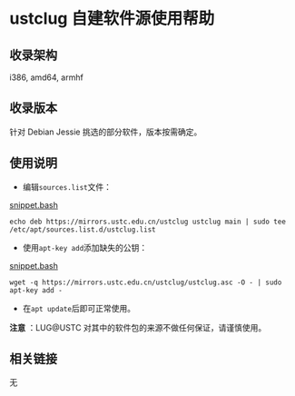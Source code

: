 ---
---

# ustclug 自建软件源使用帮助

## 收录架构

i386, amd64, armhf

## 收录版本

针对 Debian Jessie 挑选的部分软件，版本按需确定。

## 使用说明

- 编辑`sources.list`文件：

[snippet.bash](https://lug.ustc.edu.cn/oldwiki/_export/code/mirrors/help/ustclug?codeblock=0 "下载片段")

    echo deb https://mirrors.ustc.edu.cn/ustclug ustclug main | sudo tee /etc/apt/sources.list.d/ustclug.list

- 使用`apt-key add`添加缺失的公钥：

[snippet.bash](https://lug.ustc.edu.cn/oldwiki/_export/code/mirrors/help/ustclug?codeblock=1 "下载片段")

    wget -q https://mirrors.ustc.edu.cn/ustclug/ustclug.asc -O - | sudo apt-key add -

- 在`apt update`后即可正常使用。

**注意** ：LUG@USTC 对其中的软件包的来源不做任何保证，请谨慎使用。

## 相关链接

无

